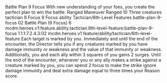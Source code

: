 <ability>
  <name>Battle Plan</name>
  <cost>9 Focus</cost>
  <flavor>With new understanding of your foes, you create the perfect plan to win the battle.</flavor>
  <keywords>
    <keyword>Ranged</keyword>
  </keywords>
  <type>Maneuver</type>
  <distance>Ranged 10</distance>
  <target>Three creatures</target>
  <metadata>
    <class>tactician</class>
    <cost>9 Focus</cost>
    <cost_amount>9</cost_amount>
    <cost_resource>Focus</cost_resource>
    <feature_type>ability</feature_type>
    <file_dpath>Tactician/6th-Level Features</file_dpath>
    <item_id>battle-plan-9-focus</item_id>
    <item_index>02</item_index>
    <item_name>Battle Plan (9 Focus)</item_name>
    <level>6</level>
    <scc>mcdm.heroes.v1:feature.ability.tactician.6th-level-feature:battle-plan-9-focus</scc>
    <scdc>1.1.1:7.2.4.3:02</scdc>
    <source>mcdm.heroes.v1</source>
    <type>feature/ability/tactician/6th-level-feature</type>
  </metadata>
  <effects>
    <effect type="mundane">Each target is marked by you. Immediately and until the end of the encounter, the Director tells you if any creatures marked by you have damage immunity or weakness and the value of that immunity or weakness. Additionally, you and each ally within 3 squares of you gains 2 surges.</effect>
    <effect type="mundane" name="Mark Benefit">Until the end of the encounter, whenever you or any ally makes a strike against a creature marked by you, you can spend 2 focus to make the strike ignore damage immunity and deal extra damage equal to three times your Reason score.</effect>
  </effects>
</ability>
